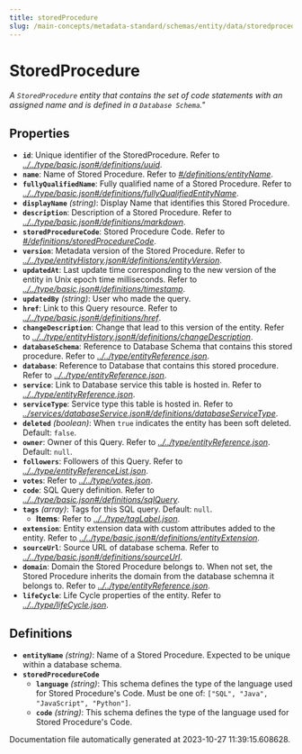 ```yaml
---
title: storedProcedure
slug: /main-concepts/metadata-standard/schemas/entity/data/storedprocedure
---
```


# StoredProcedure

*A `StoredProcedure` entity that contains the set of code statements with an assigned name  and is defined in a `Database Schema`."*

## Properties

- **`id`**: Unique identifier of the StoredProcedure. Refer to *[../../type/basic.json#/definitions/uuid](#/../type/basic.json#/definitions/uuid)*.
- **`name`**: Name of Stored Procedure. Refer to *[#/definitions/entityName](#definitions/entityName)*.
- **`fullyQualifiedName`**: Fully qualified name of a Stored Procedure. Refer to *[../../type/basic.json#/definitions/fullyQualifiedEntityName](#/../type/basic.json#/definitions/fullyQualifiedEntityName)*.
- **`displayName`** *(string)*: Display Name that identifies this Stored Procedure.
- **`description`**: Description of a Stored Procedure. Refer to *[../../type/basic.json#/definitions/markdown](#/../type/basic.json#/definitions/markdown)*.
- **`storedProcedureCode`**: Stored Procedure Code. Refer to *[#/definitions/storedProcedureCode](#definitions/storedProcedureCode)*.
- **`version`**: Metadata version of the Stored Procedure. Refer to *[../../type/entityHistory.json#/definitions/entityVersion](#/../type/entityHistory.json#/definitions/entityVersion)*.
- **`updatedAt`**: Last update time corresponding to the new version of the entity in Unix epoch time milliseconds. Refer to *[../../type/basic.json#/definitions/timestamp](#/../type/basic.json#/definitions/timestamp)*.
- **`updatedBy`** *(string)*: User who made the query.
- **`href`**: Link to this Query resource. Refer to *[../../type/basic.json#/definitions/href](#/../type/basic.json#/definitions/href)*.
- **`changeDescription`**: Change that lead to this version of the entity. Refer to *[../../type/entityHistory.json#/definitions/changeDescription](#/../type/entityHistory.json#/definitions/changeDescription)*.
- **`databaseSchema`**: Reference to Database Schema that contains this stored procedure. Refer to *[../../type/entityReference.json](#/../type/entityReference.json)*.
- **`database`**: Reference to Database that contains this stored procedure. Refer to *[../../type/entityReference.json](#/../type/entityReference.json)*.
- **`service`**: Link to Database service this table is hosted in. Refer to *[../../type/entityReference.json](#/../type/entityReference.json)*.
- **`serviceType`**: Service type this table is hosted in. Refer to *[../services/databaseService.json#/definitions/databaseServiceType](#/services/databaseService.json#/definitions/databaseServiceType)*.
- **`deleted`** *(boolean)*: When `true` indicates the entity has been soft deleted. Default: `false`.
- **`owner`**: Owner of this Query. Refer to *[../../type/entityReference.json](#/../type/entityReference.json)*. Default: `null`.
- **`followers`**: Followers of this Query. Refer to *[../../type/entityReferenceList.json](#/../type/entityReferenceList.json)*.
- **`votes`**: Refer to *[../../type/votes.json](#/../type/votes.json)*.
- **`code`**: SQL Query definition. Refer to *[../../type/basic.json#/definitions/sqlQuery](#/../type/basic.json#/definitions/sqlQuery)*.
- **`tags`** *(array)*: Tags for this SQL query. Default: `null`.
  - **Items**: Refer to *[../../type/tagLabel.json](#/../type/tagLabel.json)*.
- **`extension`**: Entity extension data with custom attributes added to the entity. Refer to *[../../type/basic.json#/definitions/entityExtension](#/../type/basic.json#/definitions/entityExtension)*.
- **`sourceUrl`**: Source URL of database schema. Refer to *[../../type/basic.json#/definitions/sourceUrl](#/../type/basic.json#/definitions/sourceUrl)*.
- **`domain`**: Domain the Stored Procedure belongs to. When not set, the Stored Procedure inherits the domain from the database schemna it belongs to. Refer to *[../../type/entityReference.json](#/../type/entityReference.json)*.
- **`lifeCycle`**: Life Cycle properties of the entity. Refer to *[../../type/lifeCycle.json](#/../type/lifeCycle.json)*.
## Definitions

- <a id="definitions/entityName"></a>**`entityName`** *(string)*: Name of a Stored Procedure. Expected to be unique within a database schema.
- <a id="definitions/storedProcedureCode"></a>**`storedProcedureCode`**
  - **`language`** *(string)*: This schema defines the type of the language used for Stored Procedure's Code. Must be one of: `["SQL", "Java", "JavaScript", "Python"]`.
  - **`code`** *(string)*: This schema defines the type of the language used for Stored Procedure's Code.


Documentation file automatically generated at 2023-10-27 11:39:15.608628.
